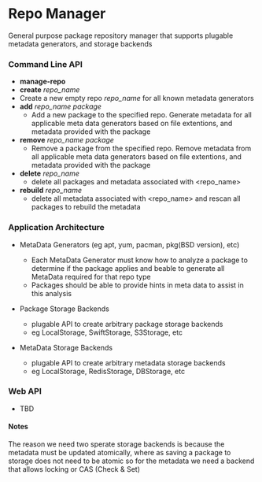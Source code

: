 # Repo Manager
General purpose package repository manager that supports plugable metadata generators, and storage backends

###	Command Line API
* **manage-repo**
 *  **create** *repo_name*
   * Create a new empty repo *repo_name* for all known metadata generators
  * **add** *repo_name* *package*
    * Add a new package to the specified repo. Generate metadata for all applicable meta data generators based on file extentions, and metadata provided with the package
  * **remove** *repo_name* *package*
    * Remove a package from the specified repo. Remove metadata from all applicable meta data generators based on file extentions, and metadata provided with the package
  * **delete** *repo_name*
    * delete all packages and metadata associated with <repo_name>
  * **rebuild** *repo_name*
    * delete all metadata associated with <repo_name> and rescan all packages to rebuild the metadata

###	Application Architecture
* MetaData Generators (eg apt, yum, pacman, pkg(BSD version), etc)
  * Each MetaData Generator must know how to analyze a package to determine if the package applies and beable to generate all MetaData required for that repo type
  * Packages should be able to provide hints in meta data to assist in this analysis

* Package Storage Backends
  * plugable API to create arbitrary package storage backends
  * eg LocalStorage, SwiftStorage, S3Storage, etc

* MetaData Storage Backends
  * plugable API to create arbitrary metadata storage backends
  * eg LocalStorage, RedisStorage, DBStorage, etc

### Web API
* TBD


#### Notes
The reason we need two sperate storage backends is because the metadata must be updated atomically, where as saving a package to storage does not need to be atomic so for the metadata we need a backend that allows locking or CAS (Check & Set)
